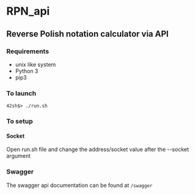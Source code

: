 # RPN_api
## Reverse Polish notation calculator via API

### Requirements 
- unix like system 
- Python 3 
- pip3


### To launch
 ``` 42sh$> ./run.sh ```

### To setup 

#### Socket

Open run.sh file and change the address/socket value after the --socket argument

### Swagger

The swagger api documentation can be found at ``` /swagger ```
